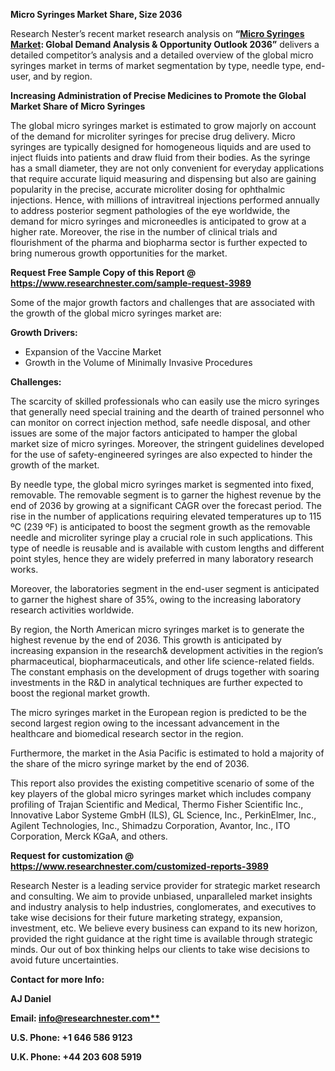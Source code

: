 ﻿<a name="_hlk135835180"></a>**Micro Syringes Market Share, Size 2036**

Research Nester’s recent market research analysis on **“[Micro Syringes Market](https://www.researchnester.com/reports/micro-syringes-market/3989): Global Demand Analysis & Opportunity Outlook 2036”** delivers a detailed competitor’s analysis and a detailed overview of the global micro syringes market in terms of market segmentation by type, needle type, end-user, and by region. 

**Increasing Administration of Precise Medicines to Promote the Global Market Share of Micro Syringes**

The global micro syringes market is estimated to grow majorly on account of the demand for microliter syringes for precise drug delivery. Micro syringes are typically designed for homogeneous liquids and are used to inject fluids into patients and draw fluid from their bodies. As the syringe has a small diameter, they are not only convenient for everyday applications that require accurate liquid measuring and dispensing but also are gaining popularity in the precise, accurate microliter dosing for <a name="_hlk136011625"></a>ophthalmic injections. Hence, with millions of intravitreal injections performed annually to address posterior segment pathologies of the eye worldwide, the demand for micro syringes and microneedles is anticipated to grow at a higher rate. Moreover, the rise in the number of clinical trials and flourishment of the pharma and biopharma sector is further expected to bring numerous growth opportunities for the market.

**Request Free Sample Copy of this Report @ <https://www.researchnester.com/sample-request-3989>** 

Some of the major growth factors and challenges that are associated with the growth of the global micro syringes market are:

**Growth Drivers:**

- Expansion of the Vaccine Market
- Growth in the Volume of Minimally Invasive Procedures

**Challenges:**

The scarcity of skilled professionals who can easily use the micro syringes that generally need special training and the dearth of trained personnel who can monitor on correct injection method, safe needle disposal, and other issues are some of the major factors anticipated to hamper the global market size of micro syringes. Moreover, the stringent guidelines developed for the use of safety-engineered syringes are also expected to hinder the growth of the market.

By needle type, the global micro syringes market is segmented into fixed, removable. The removable segment is to garner the highest revenue by the end of 2036 by growing at a significant CAGR over the forecast period. The rise in the number of applications requiring elevated temperatures up to 115 ºC (239 ºF) is anticipated to boost the segment growth as the removable needle and microliter syringe play a crucial role in such applications. This type of needle is reusable and is available with custom lengths and different point styles, hence they are widely preferred in many laboratory research works. 

Moreover, the laboratories segment in the end-user segment is anticipated to garner the highest share of 35%, owing to the increasing laboratory research activities worldwide.

By region, the North American micro syringes market is to generate the highest revenue by the end of 2036. This growth is anticipated by increasing expansion in the research& development activities in the region’s pharmaceutical, biopharmaceuticals, and other life science-related fields. The constant emphasis on the development of drugs together with soaring investments in the R&D in analytical techniques are further expected to boost the regional market growth.

The micro syringes market in the European region is predicted to be the second largest region owing to the incessant advancement in the healthcare and biomedical research sector in the region.

Furthermore, the market in the Asia Pacific is estimated to hold a majority of the share of the micro syringe market by the end of 2036.

This report also provides the existing competitive scenario of some of the key players of the global micro syringes market which includes company profiling of Trajan Scientific and Medical, Thermo Fisher Scientific Inc., Innovative Labor Systeme GmbH (ILS), GL Science, Inc., PerkinElmer, Inc., Agilent Technologies, Inc., Shimadzu Corporation, Avantor, Inc., ITO Corporation, Merck KGaA, and others.      

**Request for customization @ <https://www.researchnester.com/customized-reports-3989>**   

Research Nester is a leading service provider for strategic market research and consulting. We aim to provide unbiased, unparalleled market insights and industry analysis to help industries, conglomerates, and executives to take wise decisions for their future marketing strategy, expansion, investment, etc. We believe every business can expand to its new horizon, provided the right guidance at the right time is available through strategic minds. Our out of box thinking helps our clients to take wise decisions to avoid future uncertainties.

**Contact for more Info:**

**AJ Daniel**

**Email: [info@researchnester.com**](mailto:info@researchnester.com)**

**U.S. Phone: +1 646 586 9123** 

**U.K. Phone: +44 203 608 5919**


